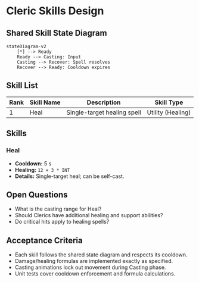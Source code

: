 # Cleric Skills Design

## Shared Skill State Diagram
```mermaid
stateDiagram-v2
    [*] --> Ready
    Ready --> Casting: Input
    Casting --> Recover: Spell resolves
    Recover --> Ready: Cooldown expires
```

## Skill List

| Rank | Skill Name | Description | Skill Type |
| --- | --- | --- | --- |
| 1 | Heal | Single-target healing spell | Utility (Healing) |

## Skills
### Heal
- **Cooldown:** 5 s
- **Healing:** `12 + 3 * INT`
- **Details:** Single-target heal; can be self-cast.

## Open Questions
- What is the casting range for Heal?
- Should Clerics have additional healing and support abilities?
- Do critical hits apply to healing spells?

## Acceptance Criteria
- Each skill follows the shared state diagram and respects its cooldown.
- Damage/healing formulas are implemented exactly as specified.
- Casting animations lock out movement during Casting phase.
- Unit tests cover cooldown enforcement and formula calculations.
